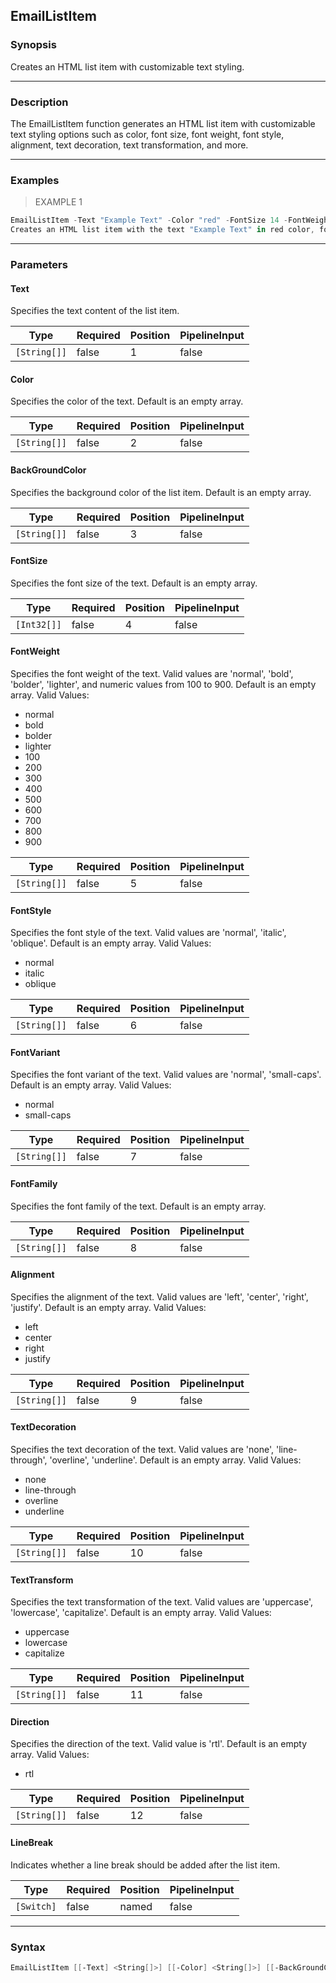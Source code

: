 EmailListItem
-------------

### Synopsis
Creates an HTML list item with customizable text styling.

---

### Description

The EmailListItem function generates an HTML list item with customizable text styling options such as color, font size, font weight, font style, alignment, text decoration, text transformation, and more.

---

### Examples
> EXAMPLE 1

```PowerShell
EmailListItem -Text "Example Text" -Color "red" -FontSize 14 -FontWeight "bold" -Alignment "center"
Creates an HTML list item with the text "Example Text" in red color, font size 14, bold font weight, and centered alignment.
```

---

### Parameters
#### **Text**
Specifies the text content of the list item.

|Type        |Required|Position|PipelineInput|
|------------|--------|--------|-------------|
|`[String[]]`|false   |1       |false        |

#### **Color**
Specifies the color of the text. Default is an empty array.

|Type        |Required|Position|PipelineInput|
|------------|--------|--------|-------------|
|`[String[]]`|false   |2       |false        |

#### **BackGroundColor**
Specifies the background color of the list item. Default is an empty array.

|Type        |Required|Position|PipelineInput|
|------------|--------|--------|-------------|
|`[String[]]`|false   |3       |false        |

#### **FontSize**
Specifies the font size of the text. Default is an empty array.

|Type       |Required|Position|PipelineInput|
|-----------|--------|--------|-------------|
|`[Int32[]]`|false   |4       |false        |

#### **FontWeight**
Specifies the font weight of the text. Valid values are 'normal', 'bold', 'bolder', 'lighter', and numeric values from 100 to 900. Default is an empty array.
Valid Values:

* normal
* bold
* bolder
* lighter
* 100
* 200
* 300
* 400
* 500
* 600
* 700
* 800
* 900

|Type        |Required|Position|PipelineInput|
|------------|--------|--------|-------------|
|`[String[]]`|false   |5       |false        |

#### **FontStyle**
Specifies the font style of the text. Valid values are 'normal', 'italic', 'oblique'. Default is an empty array.
Valid Values:

* normal
* italic
* oblique

|Type        |Required|Position|PipelineInput|
|------------|--------|--------|-------------|
|`[String[]]`|false   |6       |false        |

#### **FontVariant**
Specifies the font variant of the text. Valid values are 'normal', 'small-caps'. Default is an empty array.
Valid Values:

* normal
* small-caps

|Type        |Required|Position|PipelineInput|
|------------|--------|--------|-------------|
|`[String[]]`|false   |7       |false        |

#### **FontFamily**
Specifies the font family of the text. Default is an empty array.

|Type        |Required|Position|PipelineInput|
|------------|--------|--------|-------------|
|`[String[]]`|false   |8       |false        |

#### **Alignment**
Specifies the alignment of the text. Valid values are 'left', 'center', 'right', 'justify'. Default is an empty array.
Valid Values:

* left
* center
* right
* justify

|Type        |Required|Position|PipelineInput|
|------------|--------|--------|-------------|
|`[String[]]`|false   |9       |false        |

#### **TextDecoration**
Specifies the text decoration of the text. Valid values are 'none', 'line-through', 'overline', 'underline'. Default is an empty array.
Valid Values:

* none
* line-through
* overline
* underline

|Type        |Required|Position|PipelineInput|
|------------|--------|--------|-------------|
|`[String[]]`|false   |10      |false        |

#### **TextTransform**
Specifies the text transformation of the text. Valid values are 'uppercase', 'lowercase', 'capitalize'. Default is an empty array.
Valid Values:

* uppercase
* lowercase
* capitalize

|Type        |Required|Position|PipelineInput|
|------------|--------|--------|-------------|
|`[String[]]`|false   |11      |false        |

#### **Direction**
Specifies the direction of the text. Valid value is 'rtl'. Default is an empty array.
Valid Values:

* rtl

|Type        |Required|Position|PipelineInput|
|------------|--------|--------|-------------|
|`[String[]]`|false   |12      |false        |

#### **LineBreak**
Indicates whether a line break should be added after the list item.

|Type      |Required|Position|PipelineInput|
|----------|--------|--------|-------------|
|`[Switch]`|false   |named   |false        |

---

### Syntax
```PowerShell
EmailListItem [[-Text] <String[]>] [[-Color] <String[]>] [[-BackGroundColor] <String[]>] [[-FontSize] <Int32[]>] [[-FontWeight] <String[]>] [[-FontStyle] <String[]>] [[-FontVariant] <String[]>] [[-FontFamily] <String[]>] [[-Alignment] <String[]>] [[-TextDecoration] <String[]>] [[-TextTransform] <String[]>] [[-Direction] <String[]>] [-LineBreak] [<CommonParameters>]
```

